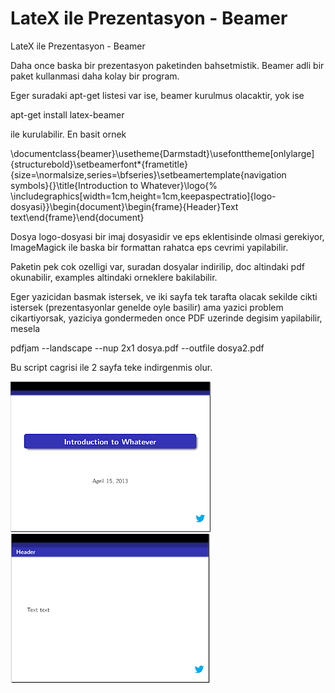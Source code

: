 # LateX ile Prezentasyon - Beamer




LateX ile Prezentasyon - Beamer




Daha once baska bir prezentasyon paketinden bahsetmistik. Beamer adli bir paket kullanmasi daha kolay bir program. 

Eger suradaki apt-get listesi var ise, beamer kurulmus olacaktir, yok ise

apt-get install latex-beamer

ile kurulabilir. En basit ornek

\documentclass{beamer}\usetheme{Darmstadt}\usefonttheme[onlylarge]{structurebold}\setbeamerfont*{frametitle}{size=\normalsize,series=\bfseries}\setbeamertemplate{navigation symbols}{}\title{Introduction to Whatever}\logo{%    \includegraphics[width=1cm,height=1cm,keepaspectratio]{logo-dosyasi}}\begin{document}\begin{frame}{Header}Text text\end{frame}\end{document} 









Dosya logo-dosyasi bir imaj dosyasidir ve eps eklentisinde olmasi gerekiyor, ImageMagick ile baska bir formattan rahatca eps cevrimi yapilabilir.

Paketin pek cok ozelligi var, suradan dosyalar indirilip, doc altindaki pdf okunabilir, examples altindaki orneklere bakilabilir.

Eger yazicidan basmak istersek, ve iki sayfa tek tarafta olacak sekilde cikti istersek (prezentasyonlar genelde oyle basilir) ama yazici problem cikartiyorsak, yaziciya gondermeden once PDF uzerinde degisim yapilabilir, mesela

pdfjam --landscape --nup 2x1 dosya.pdf --outfile dosya2.pdf

Bu script cagrisi ile 2 sayfa teke indirgenmis olur.






![](Screenshotfrom2013-04-15154904.png)
![](Screenshotfrom2013-04-15154159.png)
